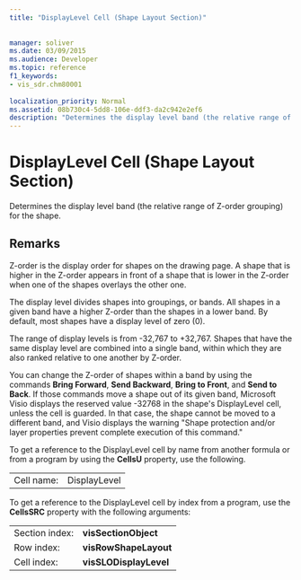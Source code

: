 ```yaml
---
title: "DisplayLevel Cell (Shape Layout Section)"
 
 
manager: soliver
ms.date: 03/09/2015
ms.audience: Developer
ms.topic: reference
f1_keywords:
- vis_sdr.chm80001
 
localization_priority: Normal
ms.assetid: 08b730c4-5dd8-106e-ddf3-da2c942e2ef6
description: "Determines the display level band (the relative range of Z-order grouping) for the shape."
---
```


# DisplayLevel Cell (Shape Layout Section)

Determines the display level band (the relative range of Z-order grouping) for the shape.
  
## Remarks

Z-order is the display order for shapes on the drawing page. A shape that is higher in the Z-order appears in front of a shape that is lower in the Z-order when one of the shapes overlays the other one. 
  
The display level divides shapes into groupings, or bands. All shapes in a given band have a higher Z-order than the shapes in a lower band. By default, most shapes have a display level of zero (0).
  
The range of display levels is from -32,767 to +32,767. Shapes that have the same display level are combined into a single band, within which they are also ranked relative to one another by Z-order.
  
You can change the Z-order of shapes within a band by using the commands **Bring Forward**, **Send Backward**, **Bring to Front**, and **Send to Back**. If those commands move a shape out of its given band, Microsoft Visio displays the reserved value -32768 in the shape's DisplayLevel cell, unless the cell is guarded. In that case, the shape cannot be moved to a different band, and Visio displays the warning "Shape protection and/or layer properties prevent complete execution of this command." 
  
To get a reference to the DisplayLevel cell by name from another formula or from a program by using the **CellsU** property, use the following. 
  
|||
|:-----|:-----|
|Cell name:  <br/> |DisplayLevel  <br/> |
   
To get a reference to the DisplayLevel cell by index from a program, use the **CellsSRC** property with the following arguments: 
  
|||
|:-----|:-----|
|Section index:  <br/> |**visSectionObject** <br/> |
|Row index:  <br/> |**visRowShapeLayout** <br/> |
|Cell index:  <br/> |**visSLODisplayLevel** <br/> |
   

